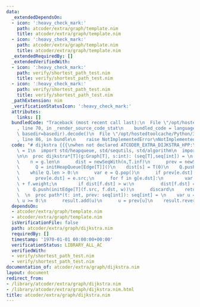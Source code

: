 ```yaml
---
data:
  _extendedDependsOn:
  - icon: ':heavy_check_mark:'
    path: atcoder/extra/graph/template.nim
    title: atcoder/extra/graph/template.nim
  - icon: ':heavy_check_mark:'
    path: atcoder/extra/graph/template.nim
    title: atcoder/extra/graph/template.nim
  _extendedRequiredBy: []
  _extendedVerifiedWith:
  - icon: ':heavy_check_mark:'
    path: verify/shortest_path_test.nim
    title: verify/shortest_path_test.nim
  - icon: ':heavy_check_mark:'
    path: verify/shortest_path_test.nim
    title: verify/shortest_path_test.nim
  _pathExtension: nim
  _verificationStatusIcon: ':heavy_check_mark:'
  attributes:
    links: []
  bundledCode: "Traceback (most recent call last):\n  File \"/opt/hostedtoolcache/Python/3.8.5/x64/lib/python3.8/site-packages/onlinejudge_verify/documentation/build.py\"\
    , line 70, in _render_source_code_stat\n    bundled_code = language.bundle(stat.path,\
    \ basedir=basedir).decode()\n  File \"/opt/hostedtoolcache/Python/3.8.5/x64/lib/python3.8/site-packages/onlinejudge_verify/languages/nim.py\"\
    , line 86, in bundle\n    raise NotImplementedError\nNotImplementedError\n"
  code: "# dijkstra {{{\nwhen not declared ATCODER_EXTRA_DIJKSTRA_HPP:\n  const ATCODER_EXTRA_DIJKSTRA_HPP*\
    \ = 1\n  import std/heapqueue, std/sequtils, std/algorithm\n  import \"atcoder/extra/graph/template.nim\"\
    \n\n  proc dijkstra*[T](g:Graph[T], s:int): (seq[T],seq[int]) = \n    var\n  \
    \    n = g.len\n      dist = newSeqWith(n,T.inf)\n      prev = newSeqWith(n,-1)\n\
    \      Q = initHeapQueue[Edge[T]]()\n    dist[s] = T(0)\n    Q.push(initEdge[T](-2,s,T(0)))\n\
    \    while Q.len > 0:\n      var e = Q.pop()\n      if prev[e.dst] != -1: continue\n\
    \      prev[e.dst] = e.src;\n      for f in g[e.dst]:\n        var w = e.weight\
    \ + f.weight;\n        if dist[f.dst] > w:\n          dist[f.dst] = w;\n     \
    \     Q.push(initEdge[T](f.src, f.dst, w))\n      discard\n    return (dist,prev)\n\
    \  \n  proc path*(t: int, prev: seq[int]): seq[int] = \n    var u = t\n    while\
    \ u >= 0:\n      result.add(u)\n      u = prev[u]\n    result.reverse()\n# }}}\n"
  dependsOn:
  - atcoder/extra/graph/template.nim
  - atcoder/extra/graph/template.nim
  isVerificationFile: false
  path: atcoder/extra/graph/dijkstra.nim
  requiredBy: []
  timestamp: '1970-01-01 00:00:00+00:00'
  verificationStatus: LIBRARY_ALL_AC
  verifiedWith:
  - verify/shortest_path_test.nim
  - verify/shortest_path_test.nim
documentation_of: atcoder/extra/graph/dijkstra.nim
layout: document
redirect_from:
- /library/atcoder/extra/graph/dijkstra.nim
- /library/atcoder/extra/graph/dijkstra.nim.html
title: atcoder/extra/graph/dijkstra.nim
---
```

